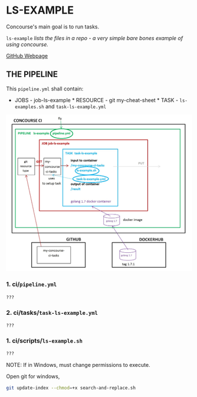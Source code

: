 # LS-EXAMPLE

Concourse's main goal is to run tasks.

`ls-example` _lists the files in a repo - a very simple bare bones example of
using concourse._

[GitHub Webpage](https://jeffdecola.github.io/my-concourse-ci-tasks/)

## THE PIPELINE

This `pipeline.yml` shall contain:

* JOBS - job-ls-example
        * RESOURCE - git my-cheat-sheet
        * TASK - `ls-examples.sh` and `task-ls-example.yml`

![IMAGE - concourse ci ls-example - IMAGE](../docs/pics/concourse-ci-ls-example.jpg)

### 1. ci/`pipeline.yml`

```bash
???
```

### 2. ci/tasks/`task-ls-example.yml`

```bash
???
```

### 1. ci/scripts/`ls-example.sh`

```bash
???
```

NOTE: If in Windows, must change permissions to execute.

Open git for windows,

```bash
git update-index --chmod=+x search-and-replace.sh
```

